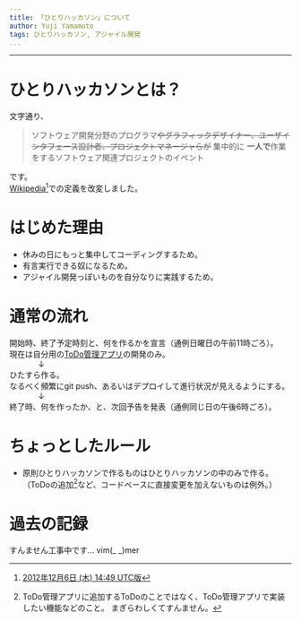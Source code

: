 ```yaml
---
title: 「ひとりハッカソン」について
author: Yuji Yamamoto
tags: ひとりハッカソン, アジャイル開発
...
```

---

# ひとりハッカソンとは？

文字通り、

> ソフトウェア開発分野のプログラマ~~やグラフィックデザイナー、ユーザインタフェース設計者、プロジェクトマネージャらが~~
> 集中的に
> **一人で**作業をするソフトウェア関連プロジェクトのイベント

です。  
[Wikipedia](http://ja.wikipedia.org/wiki/%E3%83%8F%E3%83%83%E3%82%AB%E3%82%BD%E3%83%B3)[^1]での定義を改変しました。

[^1]: [2012年12月6日 (木) 14:49 UTC版](http://ja.wikipedia.org/w/index.php?title=%E3%83%8F%E3%83%83%E3%82%AB%E3%82%BD%E3%83%B3&oldid=45279090)

# はじめた理由

- 休みの日にもっと集中してコーディングするため。
- 有言実行できる奴になるため。
- アジャイル開発っぽいものを自分なりに実践するため。

# 通常の流れ

開始時、終了予定時刻と、何を作るかを宣言（通例日曜日の午前11時ごろ）。  
現在は自分用の[ToDo管理アプリ](http://todo.igreque.info/)の開発のみ。  
&nbsp;&nbsp;&nbsp;&nbsp;&nbsp;&nbsp;&nbsp;&nbsp;&nbsp;&nbsp;&nbsp;&nbsp;&nbsp;↓  
ひたすら作る。  
なるべく頻繁にgit push、あるいはデプロイして進行状況が見えるようにする。  
&nbsp;&nbsp;&nbsp;&nbsp;&nbsp;&nbsp;&nbsp;&nbsp;&nbsp;&nbsp;&nbsp;&nbsp;&nbsp;↓  
終了時、何を作ったか、と、次回予告を発表（通例同じ日の午後6時ごろ）。

# ちょっとしたルール
- 原則ひとりハッカソンで作るものはひとりハッカソンの中のみで作る。
  （ToDoの追加[^2]など、コードベースに直接変更を加えないものは例外。）

[^2]: ToDo管理アプリに追加するToDoのことではなく、ToDo管理アプリで実装したい機能などのこと。
  まぎらわしくてすんません。

# 過去の記録
すんません工事中です... vim(\_ \_)mer
